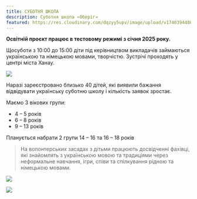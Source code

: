```yaml
---
title: СУБОТНЯ ШКОЛА
description: Суботня школа «Оберіг»
featured: https://res.cloudinary.com/dqzyy5upv/image/upload/v1740394486/featured_apkc1d.jpg
---
```

**Освітній  проєкт  працює в тестовому режимі з  січня  2025 року.**

Щосуботи  з 10:00 до 15:00 діти  під  керівництвом  викладачів  займаються  українською та німецькою  мовами, творчістю. Зустрічі  проходять у центрі  міста  Ханау.

![](https://res.cloudinary.com/dqzyy5upv/image/upload/v1740394487/img1_dp2euk.jpg)

Наразі  зареєстровано  близько  40 дітей, які  виявили  бажання  відвідувати  українську  суботню школу і кількість заявок зростає.

Маємо 3  вікових групи:

* 4 – 5 років
* 6 – 8 років
* 9 – 13 років

Планується набрати 2 групи 14 – 16 та 16 – 18 років

> На волонтерських засадах з дітьми  працюють  досвідченні  фахівці, які знайомлять з українською  мовою та традиціями  через неформальне навчання, ігри, співи  та спілкування  рідною  та німецькою  мовами.

![](https://res.cloudinary.com/dqzyy5upv/image/upload/v1740394487/img2_bt0nqx.jpg)

![](https://res.cloudinary.com/dqzyy5upv/image/upload/v1740394487/img3_xz4rwi.jpg)
